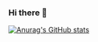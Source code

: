 ### Hi there 👋

<!--
**NaCl117/NaCl117** is a ✨ _special_ ✨ repository because its `README.md` (this file) appears on your GitHub profile.

Here are some ideas to get you started:

- 🔭 I’m currently working on ...
- 🌱 I’m currently learning ...
- 👯 I’m looking to collaborate on ...
- 🤔 I’m looking for help with ...
- 💬 Ask me about ...
- 📫 How to reach me: ...
- 😄 Pronouns: ...
- ⚡ Fun fact: ...
-->
[![Anurag's GitHub stats](https://github-readme-stats.vercel.app/api?username=NaCl117&hide=issues,prs&show_icons=true&icon_color=d35482&title_color=d35482&text_color=39290f&border_radius=10&bg_color=30,f0e0c5,dbb475&rank_icon=percentile&border_color=d35482&ring_color=cb366c)](https://github.com/anuraghazra/github-readme-stats)
